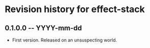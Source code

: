 # Revision history for effect-stack

## 0.1.0.0 -- YYYY-mm-dd

* First version. Released on an unsuspecting world.
